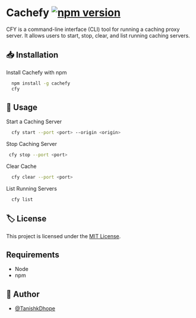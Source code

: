 
# Cachefy [![npm version](https://img.shields.io/npm/v/cachefy)](https://www.npmjs.com/package/cachefy) 



CFY is a command-line interface (CLI) tool for running a caching proxy server. It allows users to start, stop, clear, and list running caching servers.

## 📥 Installation

Install Cachefy with npm

```bash
  npm install -g cachefy
  cfy
```
    
## 🚀 Usage

Start a Caching Server

```bash
  cfy start --port <port> --origin <origin>
```
Stop Caching Server

```bash
 cfy stop --port <port>
```
Clear Cache

```bash
  cfy clear --port <port>
```

List Running Servers

```bash
  cfy list
```


    
## 🏷️ License

This project is licensed under the [MIT License](https://choosealicense.com/licenses/mit/).


## Requirements

- Node
- npm 




## 📌 Author

- [@TanishkDhope](https://www.github.com/TanishkDhope)

